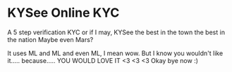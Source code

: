 # KYSee Online KYC
A 5 step verification KYC or if I may, KYSee
the best in the town
the best in the nation
Maybe even Mars?

It uses ML and ML and even ML, I mean wow.
But I know you wouldn't like it.....
because.....
YOU WOULD LOVE IT <3 <3 <3
Okay bye now :)
